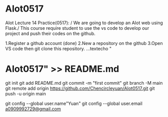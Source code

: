 # AIot0517
AIot Lecture 14 Practice(0517): /
We are going to develop an AIot web using Flask./
This course require student to use the vs code to develop our project and push their codes on the github.

1.Register a github account (done)
2.New a repository on the github
3.Open VS code then git clone this repository.
...textecho "
# AIot0517" >> README.md
git init
git add README.md
git commit -m "first commit"
git branch -M main
git remote add origin https://github.com/Chencircleyuan/AIot0517.git
git push -u origin main

git config --global user.name"Yuan"
git config --global user.email a0909992729@gmail.com

